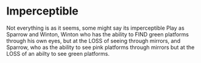 # Imperceptible
Not everything is as it seems, some might say its imperceptible  Play as Sparrow and Winton, Winton who has the ability to FIND green platforms through his own eyes, but at the LOSS of seeing through mirrors, and Sparrow, who as the ability to see pink platforms through mirrors but at the LOSS of an abilty to see green platforms.
